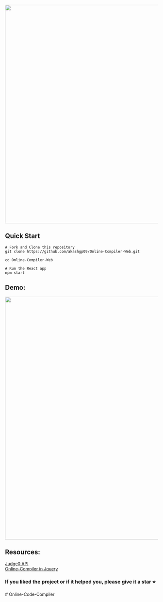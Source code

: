 <p align="center">
<img src ="https://i.imgur.com/kL84RTB.jpg" width=720 >
</p>

## Quick Start


```
# Fork and Clone this repository
git clone https://github.com/akashgp09/Online-Compiler-Web.git

cd Online-Compiler-Web

# Run the React app
npm start
```
 
  
## Demo:
<p align="center">
<img src="https://i.imgur.com/BQUvi6z.png" width="800">
</p>

## Resources:
[Judge0 API](https://api.judge0.com/)
<br />
[Online-Compiler in Jquery](https://github.com/hermanzdosilovic/online-compiler)


 ### If you liked the project or if it helped you, please give it a star ⭐
#   O n l i n e - C o d e - C o m p i l e r  
 